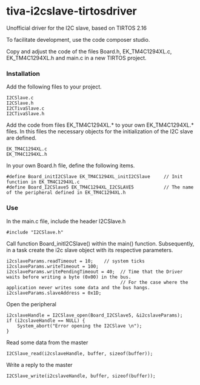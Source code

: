 # tiva-i2cslave-tirtosdriver
Unofficial driver for the I2C slave, based on TIRTOS 2.16

To facilitate development, use the code composer studio.

Copy and adjust the code of the files Board.h, EK_TM4C1294XL.c, EK_TM4C1294XL.h and main.c in a new TIRTOS project.

### Installation
Add the following files to your project.
```
I2CSlave.c
I2CSlave.h
I2CTivaSlave.c
I2CTivaSlave.h
```
Add the code from files EK_TM4C1294XL.* to your own EK_TM4C1294XL.* files. In this files the necessary objects for the initialization of the I2C slave are defined.
```
EK_TM4C1294XL.c
EK_TM4C1294XL.h
```
In your own Board.h file, define the following items.
```
#define Board_initI2CSlave EK_TM4C1294XL_initI2CSlave     // Init function in EK_TM4C1294XL.c 
#define Board_I2CSlave5 EK_TM4C1294XL_I2CSLAVE5           // The name of the peripheral defined in EK_TM4C1294XL.h
```
### Use 
In the main.c file, include the header I2CSlave.h
```
#include "I2CSlave.h"
```
Call function Board_initI2CSlave() within the main() function. Subsequently, in a task create the i2c slave object with its respective parameters. 
```
i2cslaveParams.readTimeout = 10;    // system ticks
i2cslaveParams.writeTimeout = 100;  
i2cslaveParams.writePendingTimeout = 40;  // Time that the Driver waits before writing a byte (0x00) in the bus. 
                                          // For the case where the application never writes some data and the bus hangs.
i2cslaveParams.slaveAddress = 0x1D;
```
Open the peripheral
```
i2cslaveHandle = I2CSlave_open(Board_I2CSlave5, &i2cslaveParams);
if (i2cslaveHandle == NULL) {
    System_abort("Error opening the I2CSlave \n");
}
```
Read some data from the master
```
I2CSlave_read(i2cslaveHandle, buffer, sizeof(buffer));
```
Write a reply to the master
```
I2CSlave_write(i2cslaveHandle, buffer, sizeof(buffer));
```

